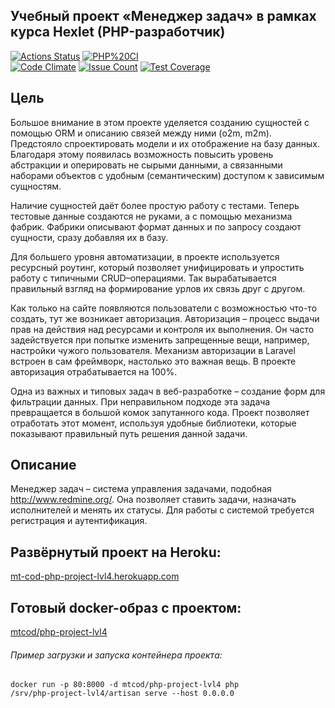 ## Учебный проект «Менеджер задач» в рамках курса Hexlet (PHP-разработчик)

[![Actions Status](https://github.com/MT-cod/php-project-lvl4/workflows/hexlet-check/badge.svg)](https://github.com/MT-cod/php-project-lvl4/actions)
[![PHP%20CI](https://github.com/MT-cod/php-project-lvl4/workflows/PHP%20CI/badge.svg)](https://github.com/MT-cod/php-project-lvl4/actions)
<br>
[![Code Climate](https://codeclimate.com/github/MT-cod/php-project-lvl4/badges/gpa.svg)](https://codeclimate.com/github/MT-cod/php-project-lvl4)
[![Issue Count](https://codeclimate.com/github/MT-cod/php-project-lvl4/badges/issue_count.svg)](https://codeclimate.com/github/MT-cod/php-project-lvl4/issues)
[![Test Coverage](https://codeclimate.com/github/MT-cod/php-project-lvl4/badges/coverage.svg)](https://codeclimate.com/github/MT-cod/php-project-lvl4/coverage)

<h2>Цель</h2>

<p>Большое внимание в этом проекте уделяется созданию сущностей с помощью ORM и описанию связей между ними (o2m, m2m). Предстояло спроектировать модели и их отображение на базу данных. Благодаря этому появилась возможность повысить уровень абстракции и оперировать не сырыми данными, а связанными наборами объектов с удобным (семантическим) доступом к зависимым сущностям.</p>

<p>Наличие сущностей даёт более простую работу с тестами. Теперь тестовые данные создаются не руками, а с помощью механизма фабрик. Фабрики описывают формат данных и по запросу создают сущности, сразу добавляя их в базу.</p>

<p>Для большего уровня автоматизации, в проекте используется ресурсный роутинг, который позволяет унифицировать и упростить работу с типичными CRUD–операциями. Так вырабатывается правильный взгляд на формирование урлов их связь друг с другом.</p>

<p>Как только на сайте появляются пользователи с возможностью что-то создать, тут же возникает авторизация. Авторизация – процесс выдачи прав на действия над ресурсами и контроля их выполнения. Он часто задействуется при попытке изменить запрещенные вещи, например, настройки чужого пользователя. Механизм авторизации в Laravel встроен в сам фреймворк, настолько это важная вещь. В проекте авторизация отрабатывается на 100%.</p>

<p>Одна из важных и типовых задач в веб-разработке – создание форм для фильтрации данных. При неправильном подходе эта задача превращается в большой комок запутанного кода. Проект позволяет отработать этот момент, используя удобные библиотеки, которые показывают правильный путь решения данной задачи.</p>

<h2>Описание</h2>
<p>Менеджер задач – система управления задачами, подобная <a href="http://www.redmine.org/" target="_blank">http://www.redmine.org/</a>. Она позволяет ставить задачи, назначать исполнителей и менять их статусы. Для работы с системой требуется регистрация и аутентификация.</p>

## Развёрнутый проект на Heroku:
<a href="http://mt-cod-php-project-lvl4.herokuapp.com/">mt-cod-php-project-lvl4.herokuapp.com</a>

## Готовый docker-образ с проектом:
<a href="https://hub.docker.com/r/mtcod/php-project-lvl4">mtcod/php-project-lvl4</a>

###### Пример загрузки и запуска контейнера проекта:
<code>docker run -p 80:8000 -d mtcod/php-project-lvl4 php /srv/php-project-lvl4/artisan serve --host 0.0.0.0</code>
